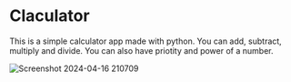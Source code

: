# Claculator

This is a simple calculator app made with python. You can add, subtract, multiply and divide. You can also have priotity and power of a number.

![Screenshot 2024-04-16 210709](https://github.com/billh-ch/Claculator/assets/131195834/fb43d2d9-2019-4fae-acc2-776774270353)
